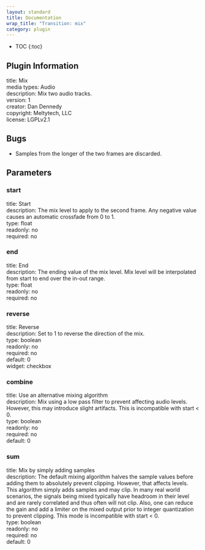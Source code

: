 ```yaml
---
layout: standard
title: Documentation
wrap_title: "Transition: mix"
category: plugin
---
```

* TOC
{:toc}

## Plugin Information

title: Mix  
media types:
Audio  
description: Mix two audio tracks.  
version: 1  
creator: Dan Dennedy  
copyright: Meltytech, LLC  
license: LGPLv2.1  

## Bugs

* Samples from the longer of the two frames are discarded.


## Parameters

### start

title: Start    
description:
The mix level to apply to the second frame. Any negative value causes an automatic crossfade from 0 to 1.  
type: float  
readonly: no  
required: no  

### end

title: End    
description:
The ending value of the mix level. Mix level will be interpolated from start to end over the in-out range.  
type: float  
readonly: no  
required: no  

### reverse

title: Reverse    
description:
Set to 1 to reverse the direction of the mix.  
type: boolean  
readonly: no  
required: no  
default: 0  
widget: checkbox  

### combine

title: Use an alternative mixing algorithm    
description:
Mix using a low pass filter to prevent affecting audio levels. However, this may introduce slight artifacts. This is incompatible with start &lt; 0.  
type: boolean  
readonly: no  
required: no  
default: 0  

### sum

title: Mix by simply adding samples    
description:
The default mixing algorithm halves the sample values before adding them to absolutely prevent clipping. However, that affects levels. This algorithm simply adds samples and may clip. In many real world scenarios, the signals being mixed typically have headroom in their level and are rarely correlated and thus often will not clip. Also, one can reduce the gain and add a limiter on the mixed output prior to integer quantization to prevent clipping. This mode is incompatible with start &lt; 0.  
type: boolean  
readonly: no  
required: no  
default: 0  

